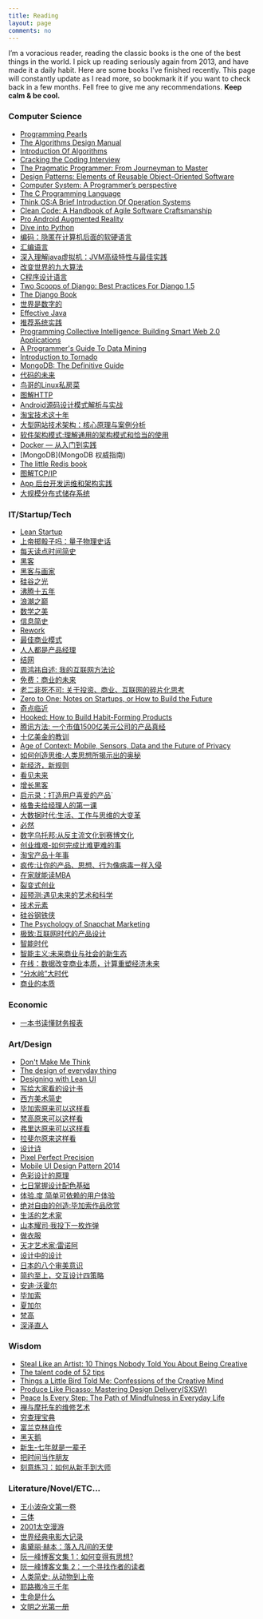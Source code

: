 ```yaml
---
title: Reading
layout: page
comments: no
---
```


I’m a voracious reader, reading the classic books is the one of the best things in the world. I pick up reading seriously again from 2013, and have made it a daily habit. Here are some books I’ve finished recently. This page will constantly update as I read more, so bookmark it if you want to check back in a few months. Fell free to give me any recommendations. **Keep calm & be cool.**

### Computer Science
* [Programming Pearls][1]
* [The Algorithms Design Manual][2]
* [Introduction Of Algorithms][3]
* [Cracking the Coding Interview][4]
* [The Pragmatic Programmer: From Journeyman to Master][5]
* [Design Patterns: Elements of Reusable Object-Oriented Software][6]
* [Computer System: A Programmer’s perspective][7]
* [The C Programming Language][8]
* [Think OS:A Brief Introduction Of Operation Systems][9]
* [Clean Code: A Handbook of Agile Software Craftsmanship][10]
* [Pro Android Augmented Reality][11]
* [Dive into Python][12]
* [编码：隐匿在计算机后面的软硬语言][13]
* [汇编语言][14]
* [深入理解java虚拟机：JVM高级特性与最佳实践][15]
* [改变世界的九大算法][16]
* [C程序设计语言][17]
* [Two Scoops of Django: Best Practices For Django 1.5][18]
* [The Django Book][19]
* [世界是数字的][20]
* [Effective Java][21]
* [推荐系统实践][22]
* [Programming Collective Intelligence: Building Smart Web 2.0 Applications][23]
* [A Programmer's Guide To Data Mining][24]
* [Introduction to Tornado][25]
* [MongoDB: The Definitive Guide][26]
* [代码的未来][27]
* [鸟哥的Linux私房菜][28]
* [图解HTTP][29]
* [Android源码设计模式解析与实战][30]
* [淘宝技术这十年][31]
* [大型网站技术架构：核心原理与案例分析][32]
* [软件架构模式:理解通用的架构模式和恰当的使用][33]
* [Docker — 从入门到实践][34]
* [MongoDB](MongoDB 权威指南)
* [The little Redis book][35]
* [图解TCP/IP][36]
* [App 后台开发运维和架构实践][37]
* [大规模分布式储存系统][38]

### IT/Startup/Tech

* [Lean Startup][39]
* [上帝掷骰子吗：量子物理史话][40]
* [每天读点时间简史][41]
* [黑客][42]
* [黑客与画家][43]
* [硅谷之光][44]
* [沸腾十五年][45]
* [浪潮之巅][46]
* [数学之美][47]
* [信息简史][48]
* [Rework][49]
* [最佳商业模式][50]
* [人人都是产品经理][51]
* [结网][52]
* [周鸿祎自述: 我的互联网方法论][53]
* [免费：商业的未来][54]
* [老二非死不可: 关于投资、商业、互联网的碎片化思考][55]
* [Zero to One: Notes on Startups, or How to Build the Future][56]
* [奇点临近][57]
* [Hooked: How to Build Habit-Forming Products][58]
* [腾讯方法: 一个市值1500亿美元公司的产品真经][59]
* [十亿美金的教训][60]
* [Age of Context: Mobile, Sensors, Data and the Future of Privacy][61]
* [如何创造思维:人类思想所揭示出的奥秘][62]
* [新经济，新规则][63]
* [看见未来][64]
* [增长黑客][65]
* [启示录：打造用户喜爱的产品][66]\`
* [格鲁夫给经理人的第一课][67]
* [大数据时代:生活、工作与思维的大变革][68]
* [必然][69]
* [数字乌托邦:从反主流文化到赛博文化][70]
* [创业维艰-如何完成比难更难的事][71]
* [淘宝产品十年事][72]
* [疯传:让你的产品、思想、行为像病毒一样入侵][73]
* [在家就能读MBA][74]
* [裂变式创业][75]
* [超预测:遇见未来的艺术和科学][76]
* [技术元素][77]
* [硅谷钢铁侠][78]
* [The Psychology of Snapchat Marketing][79]
* [极致:互联网时代的产品设计][80]
* [智能时代][81]
* [智能主义:未来商业与社会的新生态][82]
* [在线：数据改变商业本质，计算重塑经济未来][83]
* [“分水岭”大时代][84]
* [商业的本质][85]

### Economic
* [一本书读懂财务报表][86]

### Art/Design

* [Don't Make Me Think][87]
* [The design of everyday thing][88]
* [Designing with Lean UI][89]
* [写给大家看的设计书][90]
* [西方美术简史][91]
* [毕加索原来可以这样看][92]
* [梵高原来可以这样看][93]
* [弗里达原来可以这样看][94]
* [拉斐尔原来这样看][95]
* [设计诗][96]
* [Pixel Perfect Precision][97]
* [Mobile UI Design Pattern 2014][98]
* [色彩设计的原理][99]
* [七日掌握设计配色基础][100]
* [体验.度 简单可依赖的用户体验][101]
* [绝对自由的创造:毕加索作品欣赏][102]
* [生活的艺术家][103]
* [山本耀司·我投下一枚炸弹][104]
* [做衣服][105]
* [天才艺术家:雷诺阿][106]
* [设计中的设计][107]
* [日本的八个审美意识][108]
* [简约至上，交互设计四策略][109]
* [安迪·沃霍尔]()
* [毕加索]()
* [夏加尔]()
* [梵高]()
* [深泽直人][114]

### Wisdom

* [Steal Like an Artist: 10 Things Nobody Told You About Being Creative][115]
* [The talent code of 52 tips][116]
* [Things a Little Bird Told Me: Confessions of the Creative Mind][117]
* [Produce Like Picasso: Mastering Design Delivery(SXSW)][118]
* [Peace Is Every Step: The Path of Mindfulness in Everyday Life][119]
* [禅与摩托车的维修艺术][120]
* [穷查理宝典][121]
* [富兰克林自传][122]
* [黑天鹅][123]
* [新生-七年就是一辈子][124]
* [把时间当作朋友][125]
* [刻意练习：如何从新手到大师][126]

### Literature/Novel/ETC...
* [王小波杂文第一卷][127]
* [三体][128]
* [2001太空漫游][129]
* [世界经典电影大记录][130]
* [奥黛丽·赫本：落入凡间的天使][131]
* [阮一峰博客文集 1：如何变得有思想?][132]
* [阮一峰博客文集 2：一个寻找作者的读者][133]
* [人类简史: 从动物到上帝][134]
* [耶路撒冷三千年][135]
* [生命是什么][136]
* [文明之光第一册][137]

[1]:	http://amzn.com/0201657880
[2]:	http://amzn.com/1849967202
[3]:	http://amzn.com/0262033844
[4]:	http://amzn.com/098478280X
[5]:	http://amzn.com/020161622X
[6]:	http://amzn.com/0201633612
[7]:	http://amzn.com/0136108040
[8]:	http://amzn.com/0131103628
[9]:	http://www.greenteapress.com/thinkos/thinkos.pdf
[10]:	http://amzn.com/0132350882
[11]:	http://amzn.com/143023945X
[12]:	http://www.diveintopython.net/
[13]:	http://www.amazon.cn/dp/B009RSXIB4
[14]:	http://www.amazon.cn/dp/B00EYSPGYE
[15]:	http://www.duokan.com/book/41805
[16]:	http://www.duokan.com/book/39764
[17]:	http://www.amazon.cn/dp/B0011425T8
[18]:	http://amzn.com/098146730X
[19]:	http://gsl.mit.edu/media/programs/mexico-summer-2013/materials/djangobook.pdf
[20]:	http://www.amazon.cn/dp/B00DSQZBDE
[21]:	http://amzn.com/0321356683
[22]:	http://www.duokan.com/book/12892
[23]:	http://amzn.com/0596529325
[24]:	http://guidetodatamining.com/
[25]:	http://maemual-share.qiniudn.com/Oreilly.Introduction.to.Tornado.Mar.2012.pdf
[26]:	http://amzn.com/1449381561
[27]:	http://amzn.to/1RV4G44
[28]:	http://amzn.to/1WcjDz5
[29]:	http://amzn.to/1HDLRMs
[30]:	http://www.amazon.cn/gp/product/B0176QDPUW?psc=1&ref_=oh_aui_detailpage_o00_s00
[31]:	http://amzn.to/1YWSlOK
[32]:	https://www.amazon.cn/%E5%A4%A7%E5%9E%8B%E7%BD%91%E7%AB%99%E6%8A%80%E6%9C%AF%E6%9E%B6%E6%9E%84-%E6%A0%B8%E5%BF%83%E5%8E%9F%E7%90%86%E4%B8%8E%E6%A1%88%E4%BE%8B%E5%88%86%E6%9E%90-%E6%9D%8E%E6%99%BA%E6%85%A7/dp/B00F3Z26G8/ref=sr_1_1?ie=UTF8&qid=1466305059&sr=8-1&keywords=%E5%A4%A7%E5%9E%8B%E7%BD%91%E7%AB%99%E6%8A%80%E6%9C%AF%E6%9E%B6%E6%9E%84+%E6%A0%B8%E5%BF%83%E5%8E%9F%E7%90%86%E4%B8%8E%E6%A1%88%E4%BE%8B%E5%88%86%E6%9E%90
[33]:	https://bboyfeiyu.gitbooks.io/software-architecture-patterns/content/%E8%BD%AF%E4%BB%B6%E6%9E%B6%E6%9E%84%E6%A8%A1%E5%BC%8F.html
[34]:	https://www.gitbook.com/read/book/yeasy/docker_practice
[35]:	http://jsonformatter.curiousconcept.com
[36]:	https://book.douban.com/subject/24737674/
[37]:	https://www.amazon.cn/dp/B01F5SYZPC/ref=sr_1_1?s=books&ie=UTF8&qid=1484470792
[38]:	%E5%A4%A7%E8%A7%84%E6%A8%A1%E5%88%86%E5%B8%83%E5%BC%8F%E5%AD%98%E5%82%A8%E7%B3%BB%E7%BB%9F%EF%BC%9A%E5%8E%9F%E7%90%86%E8%A7%A3%E6%9E%90%E4%B8%8E%E6%9E%B6%E6%9E%84%E5%AE%9E%E6%88%98
[39]:	http://amzn.com/0307887898
[40]:	http://www.duokan.com/book/11407
[41]:	http://www.duokan.com/book/25077
[42]:	http://www.duokan.com/book/41419
[43]:	http://www.duokan.com/book/246
[44]:	http://www.amazon.cn/dp/B00B2HDEB2
[45]:	http://www.duokan.com/book/15162
[46]:	http://www.amazon.cn/dp/B00D73BJWK
[47]:	http://www.amazon.cn/dp/B0084ASO7E
[48]:	http://www.duokan.com/book/42974
[49]:	http://amzn.com/0307463745
[50]:	http://www.duokan.com/book/41692
[51]:	http://www.duokan.com/book/10892
[52]:	http://www.duokan.com/book/571
[53]:	http://www.amazon.cn/dp/B00LO3SVSA
[54]:	http://www.duokan.com/book/14182
[55]:	http://www.duokan.com/book/43384
[56]:	http://amzn.com/0804139296
[57]:	http://book.douban.com/subject/6855803/
[58]:	http://amzn.com/1591847788
[59]:	http://book.douban.com/subject/26272662/
[60]:	http://book.douban.com/subject/6511603/
[61]:	http://amzn.com/1492348430
[62]:	http://amzn.to/1H1jLgk
[63]:	http://amzn.to/1Ms8BFO
[64]:	http://amzn.to/1Phtp0l
[65]:	http://amzn.to/1KuLOYk
[66]:	http://amzn.to/1FYFubv
[67]:	http://amzn.to/1GQ3eJM
[68]:	http://www.amazon.cn/gp/product/B00AIG0PGK?psc=1&ref_=oh_aui_detailpage_o00_s00we
[69]:	http://amzn.to/1UrfSGK
[70]:	http://amzn.to/1ISc6DH
[71]:	http://amzn.to/1hKhn4P
[72]:	http://amzn.to/1mnmuuJ
[73]:	http://amzn.to/1QMJejh
[74]:	http://amzn.to/212uWhH
[75]:	http://amzn.to/1WiQIKL
[76]:	https://book.douban.com/subject/26749968/
[77]:	https://www.amazon.cn/%E6%8A%80%E6%9C%AF%E5%85%83%E7%B4%A0-%E5%87%AF%E6%96%87%E2%80%A2%E5%87%AF%E5%88%A9/dp/B007UWX814/ref=sr_1_1?ie=UTF8&qid=1462021086&sr=8-1&keywords=%E6%8A%80%E6%9C%AF%E5%85%83%E7%B4%A0
[78]:	https://www.amazon.cn/%E7%A1%85%E8%B0%B7%E9%92%A2%E9%93%81%E4%BE%A0-%E5%9F%83%E9%9A%86%C2%B7%E9%A9%AC%E6%96%AF%E5%85%8B%E7%9A%84%E5%86%92%E9%99%A9%E4%BA%BA%E7%94%9F-%E9%98%BF%E4%BB%80%E5%88%A9%C2%B7%E4%B8%87%E6%96%AF/dp/B01DVVQVMK/ref=sr_1_1?ie=UTF8&qid=1466304953&sr=8-1&keywords=%E7%A1%85%E8%B0%B7%E9%92%A2%E9%93%81%E4%BE%A0
[79]:	http://blog.swat.io/ebooks/the-psychology-of-snapchat-marketing/
[80]:	http://amzn.to/2aqIxLN
[81]:	https://book.douban.com/subject/26838557/
[82]:	https://book.douban.com/subject/26897884/
[83]:	https://book.douban.com/subject/26885117/
[84]:	https://zhuanlan.zhihu.com/p/24560493 "”分水岭“大时代"
[85]:	[https://www.amazon.cn/dp/B01COZU1M0/ref=sr%5C_1%5C_1?ie=UTF8&qid=1483745161&sr=8-1&keywords=%E5%95%86%E4%B8%9A%E7%9A%84%E6%9C%AC%E8%B4%A8]
[86]:	https://book.douban.com/subject/25926542/
[87]:	http://amzn.com/0321344758
[88]:	http://amzn.com/0789723107
[89]:	http://www.slideshare.net/intelleto/designing-with-lean-ux-rapid-product-design-ux-lisbon-2014
[90]:	http://www.duokan.com/book/2127
[91]:	http://www.duokan.com/book/12852
[92]:	http://www.amazon.cn/dp/B00CW7HDQI
[93]:	http://www.amazon.cn/dp/B00CW7HDX6
[94]:	http://www.amazon.cn/dp/B00CW7HE2Q
[95]:	http://www.amazon.cn/dp/B00CW7HCJG
[96]:	http://www.duokan.com/book/17217
[97]:	http://cdn.ustwo.com/PPP/PP3.pdf
[98]:	http://uxpin.com/mobile-design-patterns.html
[99]:	http://www.amazon.cn/dp/B005XI936G
[100]:	http://book.douban.com/subject/1291969/
[101]:	http://book.douban.com/subject/26128084/
[102]:	http://www.amazon.cn/gp/product/B00KGRA0DO?psc=1&ref_=oh_aui_detailpage_o00_s00
[103]:	http://amzn.com/0735619670
[104]:	http://amzn.to/1d9xzKn
[105]:	http://amzn.to/1L9936i
[106]:	http://amzn.to/1FF8hfl
[107]:	http://amzn.to/1PfR41v
[108]:	http://amzn.to/1LphvUR
[109]:	http://amzn.to/1hf0RcO
[114]:	https://www.amazon.cn/%E6%B7%B1%E6%B3%BD%E7%9B%B4%E4%BA%BA-%E6%B7%B1%E6%B3%BD%E7%9B%B4%E4%BA%BA/dp/B01M23OKCP/ref=sr_1_1?ie=UTF8&qid=1480182289
[115]:	http://amzn.com/0761169253
[116]:	http://amzn.com/034553025X
[117]:	http://amzn.com/1455528714
[118]:	http://www.slideshare.net/bunky34/produce-like-picasso-mastering-design-delivery-sxsw
[119]:	http://amzn.com/0553351397
[120]:	http://amzn.to/1G6vaLj
[121]:	http://www.amazon.cn/gp/product/B00LF54E10?selectObb=new
[122]:	http://book.douban.com/subject/1313181/
[123]:	http://amzn.to/1RapsOW
[124]:	http://b.xinshengdaxue.com/
[125]:	https://book.douban.com/subject/26897884/
[126]:	https://www.amazon.cn/dp/B01MYZABDX/ref=sr_1_2?ie=UTF8&qid=1483864575
[127]:	http://book.douban.com/subject/1815640/
[128]:	http://book.douban.com/subject/2567698/
[129]:	http://book.douban.com/subject/2340609/
[130]:	http://www.duokan.com/book/41972
[131]:	http://www.duokan.com/book/41755
[132]:	http://www.duokan.com/book/48508
[133]:	http://www.duokan.com/book/48501
[134]:	http://amzn.to/1NXBQOU
[135]:	http://amzn.to/1QMJejh
[136]:	http://amzn.to/1QMJejh
[137]:	https://www.amazon.cn/%E6%96%87%E6%98%8E%E4%B9%8B%E5%85%89-%E5%90%B4%E5%86%9B/dp/B00KYDXI70/ref=sr_1_2?ie=UTF8&qid=1471159002&sr=8-2&keywords=%E6%96%87%E6%98%8E%E4%B9%8B%E5%85%89